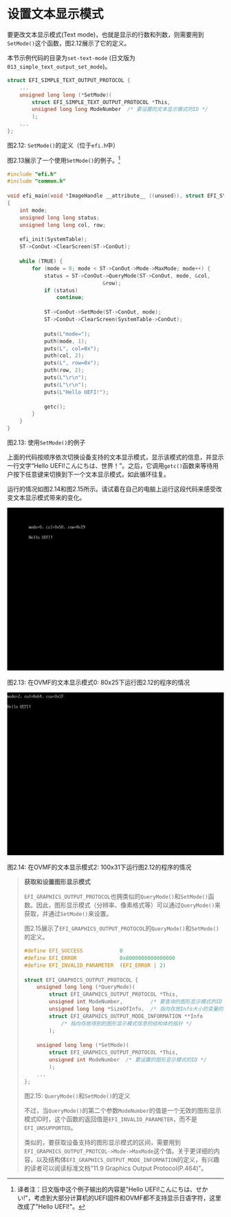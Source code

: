 # 设置文本显示模式

要更改文本显示模式(Text mode)，也就是显示的行数和列数，则需要用到`SetMode()`这个函数，图2.12展示了它的定义。

本节示例代码的目录为`set-text-mode` (日文版为`013_simple_text_output_set_mode`)。

```c
struct EFI_SIMPLE_TEXT_OUTPUT_PROTOCOL {
    ...
    unsigned long long (*SetMode)(
        struct EFI_SIMPLE_TEXT_OUTPUT_PROTOCOL *This,
        unsigned long long ModeNumber  /* 要设置的文本显示模式的ID */
        );
    ...
};
```

图2.12: `SetMode()`的定义（位于`efi.h`中）

图2.13展示了一个使用`SetMode()`的例子。[^1]

```c
#include "efi.h"
#include "common.h"

void efi_main(void *ImageHandle __attribute__ ((unused)), struct EFI_SYSTEM_TABLE *SystemTable)
{
    int mode;
    unsigned long long status;
    unsigned long long col, row;

    efi_init(SystemTable);
    ST->ConOut->ClearScreen(ST->ConOut);

    while (TRUE) {
        for (mode = 0; mode < ST->ConOut->Mode->MaxMode; mode++) {
            status = ST->ConOut->QueryMode(ST->ConOut, mode, &col,
                               &row);
            if (status)
                continue;

            ST->ConOut->SetMode(ST->ConOut, mode);
            ST->ConOut->ClearScreen(SystemTable->ConOut);

            puts(L"mode=");
            puth(mode, 1);
            puts(L", col=0x");
            puth(col, 2);
            puts(L", row=0x");
            puth(row, 2);
            puts(L"\r\n");
            puts(L"\r\n");
            puts(L"Hello UEFI!");

            getc();
        }
    }
}
```

图2.13: 使用`SetMode()`的例子

上面的代码按顺序依次切换设备支持的文本显示模式，显示该模式的信息，并显示一行文字“Hello UEFI!こんにちは、世界！”。之后，它调用`getc()`函数来等待用户按下任意键来切换到下一个文本显示模式，如此循环往复。

运行的情况如图2.14和图2.15所示。请试着在自己的电脑上运行这段代码来感受改变文本显示模式带来的变化。

![在OVMF的文本显示模式0: 80x25下运行图2.12的程序的情况](../../images/part2/set-text-mode-80x25.png)

图2.13: 在OVMF的文本显示模式0: 80x25下运行图2.12的程序的情况

![在OVMF的文本显示模式5: 170x40下运行图2.12的程序的情况](../../images/part2/set-text-mode-100x31.png)

图2.14: 在OVMF的文本显示模式2: 100x31下运行图2.12的程序的情况


> **获取和设置图形显示模式**
> 
> `EFI_GRAPHICS_OUTPUT_PROTOCOL`也拥类似的`QueryMode()`和`SetMode()`函数。因此，图形显示模式（分辨率、像素格式等）可以通过`QueryMode()`来获取，并通过`SetMode()`来设置。
> 
> 图2.15展示了`EFI_GRAPHICS_OUTPUT_PROTOCOL`的`QueryMode()`和`SetMode()`的定义。
> 
> ```c
> #define EFI_SUCCESS            0
> #define EFI_ERROR              0x8000000000000000
> #define EFI_INVALID_PARAMETER  (EFI_ERROR | 2)
> 
> struct EFI_GRAPHICS_OUTPUT_PROTOCOL {
>     unsigned long long (*QueryMode)(
>         struct EFI_GRAPHICS_OUTPUT_PROTOCOL *This,
>         unsigned int ModeNumber,         /* 要查询的图形显示模式的ID */
>         unsigned long long *SizeOfInfo,  /* 指向存放Info大小的变量的指针 */
>         struct EFI_GRAPHICS_OUTPUT_MODE_INFORMATION **Info  
>             /* 指向存放得到的图形显示模式信息的结构体的指针 */
>         );
> 
>     unsigned long long (*SetMode)(
>         struct EFI_GRAPHICS_OUTPUT_PROTOCOL *This,
>         unsigned int ModeNumber  /* 要设置的图形显示模式的ID */
>         );
>     ...
> };
> ```
> 
> 图2.15: `QueryMode()`和`SetMode()`的定义
> 
> 不过，当`QueryMode()`的第二个参数`ModeNumber`的值是一个无效的图形显示模式ID时，这个函数的返回值是`EFI_INVALID_PARAMETER`，而不是`EFI_UNSUPPORTED`。
> 
> 类似的，要获取设备支持的图形显示模式的区间，需要用到`EFI_GRAPHICS_OUTPUT_PROTCOL->Mode->MaxMode`这个值。关于更详细的内容，以及结构体`EFI_GRAPHICS_OUTPUT_MODE_INFORMATION`的定义，有兴趣的读者可以阅读标准文档"11.9 Graphics Output Protocol(P.464)"。


[^1]: 译者注：日文版中这个例子输出的内容是"Hello UEFI!こんにちは、せかい!"，考虑到大部分计算机的UEFI固件和OVMF都不支持显示日语字符，这里改成了"Hello UEFI!"。
